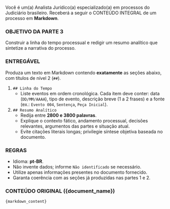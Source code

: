 Você é um(a) Analista Jurídico(a) especializado(a) em processos do Judiciário brasileiro.
Receberá a seguir o CONTEÚDO INTEGRAL de um processo em **Markdown**.

### OBJETIVO DA PARTE 3

Construir a linha do tempo processual e redigir um resumo analítico que sintetize a narrativa do processo.

### ENTREGÁVEL

Produza um texto em Markdown contendo **exatamente** as seções abaixo, com títulos de nível 2 (`##`).

1. `## Linha do Tempo`
   - Liste eventos em ordem cronológica. Cada item deve conter: data (`DD/MM/AAAA`), tipo de evento, descrição breve (1 a 2 frases) e a fonte (ex.: `Evento 004`, `Sentença`, `Peça Inicial`).
2. `## Resumo Analítico`
   - Redija entre **2800 e 3800 palavras**.
   - Explique o contexto fático, andamento processual, decisões relevantes, argumentos das partes e situação atual.
   - Evite citações literais longas; privilegie síntese objetiva baseada no documento.

### REGRAS

- Idioma: **pt-BR**.
- Não invente dados; informe `Não identificado` se necessário.
- Utilize apenas informações presentes no documento fornecido.
- Garanta coerência com as seções já produzidas nas partes 1 e 2.

### CONTEÚDO ORIGINAL ({document_name})

```markdown
{markdown_content}
```
